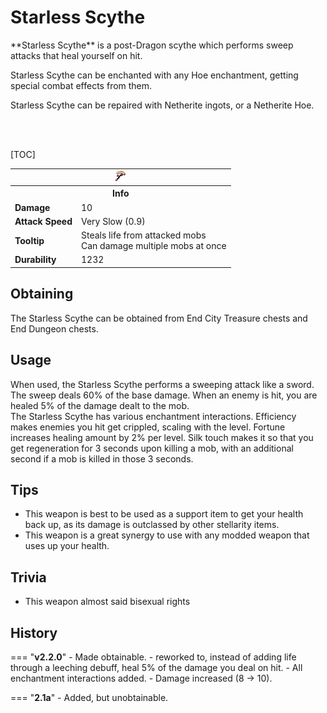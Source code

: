# Starless Scythe
<div class="result kohara-infobox-grid" markdown>
<div markdown class="kohara-infobox-text">
**Starless Scythe** is a post-Dragon scythe which performs sweep attacks that heal yourself on hit.

<i class="icon-minecraft icon-minecraft-enchanted-book"></i> Starless Scythe can be enchanted with any Hoe enchantment, getting special combat effects from them.

<i class="icon-minecraft icon-minecraft-anvil"></i> Starless Scythe can be repaired with <i class="icon-minecraft icon-minecraft-netherite-ingot"></i>Netherite ingots, or a Netherite Hoe.

<br><br>

[TOC]

</div>
<div class="kohara-infobox-table">
  <table id="kohara-infobox--item">
	<tr>
		<th colspan="2" class="kohara-infobox--top-image"><img src="../../assets/items/starless_scythe.png"></th>
	</tr>
	<tr>
		<th colspan="2">Info</th>
	</tr>
	<tr>
		<td><b>Damage</b></td>
		<td>10</td>
	</tr>
	<tr>
		<td><b>Attack Speed</b></td>
		<td>Very Slow (0.9)</td>
	</tr>
	<tr>
		<td><b>Tooltip</b></td>
		<td>
			Steals life from attacked mobs
			<br>
			Can damage multiple mobs at once
		</td>
	</tr>
	<tr>
		<td><b>Durability</b></td>
		<td>1232 </td>
	</tr>
</table>
</div>
</div>

## Obtaining
The Starless Scythe can be obtained from End City Treasure chests and End Dungeon chests.

## Usage
When used, the Starless Scythe performs a sweeping attack like a sword. The sweep deals 60% of the base damage. When an enemy is hit, you are healed 5% of the damage dealt to the mob.
<br>
The Starless Scythe has various enchantment interactions. Efficiency makes enemies you hit get crippled, scaling with the level. Fortune increases healing amount by 2% per level. Silk touch makes it so that you get regeneration for 3 seconds upon killing a mob, with an additional second if a mob is killed in those 3 seconds.

## Tips
- This weapon is best to be used as a support item to get your health back up, as its damage is outclassed by other stellarity items.
- This weapon is a great synergy to use with any modded weapon that uses up your health.

## Trivia
- This weapon almost said bisexual rights

## History

=== "**v2.2.0**"
	- Made obtainable.
	- reworked to, instead of adding life through a leeching debuff, heal 5% of the damage you deal on hit.
	- All enchantment interactions added.
	- Damage increased (8 -> 10).

=== "**2.1a**"
	- Added, but unobtainable.

